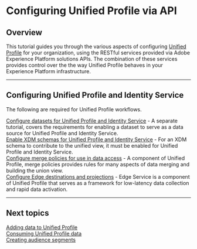 # Configuring Unified Profile via API

## Overview

This tutorial guides you through the various aspects of configuring [Unified Profile](../../technical_overview/unified_profile_architectural_overview/unified_profile_architectural_overview.md) for your organization, using the RESTful services provided via Adobe Experience Platform solutions APIs. The combination of these services provides control over the the way Unified Profile behaves in your Experience Platform infrastructure. 

---

## Configuring Unified Profile and Identity Service

The following are required for Unified Profile workflows.

[Configure datasets for Unified Profile and Identity Service](../unified_profile_dataset_tutorial/unified_profile_dataset_tutorial.md) - A separate tutorial, covers the requirements for enabling a dataset to serve as a data source for Unified Profile and Identity Service.  
[Enable XDM schemas for Unified Profile and Identity Service](../../technical_overview/schema_registry/schema_registry_api_tutorial/schema_registry_api_tutorial.md#enable-schema-for-use-in-unified-profile-service) - For an XDM schema to contribute to the unified view, it must be enabled for Unified Profile and Identity Service.  
[Configure merge policies for use in data access](configuring_merge_policies_tutorial.md) - A component of Unified Profile, merge policies provides rules for many aspects of data merging and building the union view.  
[Configure Edge destinations and projections](configuring_edge_tutorial.md) - Edge Service is a component of Unified Profile that serves as a framework for low-latency data collection and rapid data activation.  

---

## Next topics

[Adding data to Unified Profile](../adding_data_to_unified_profile/adding_data_to_unified_profile.md)  
[Consuming Unified Profile data](../consuming_unified_profile_data/consuming_unified_profile_data.md)  
[Creating audience segments](../creating_a_segment_tutorial/creating_a_segment_tutorial.md)
